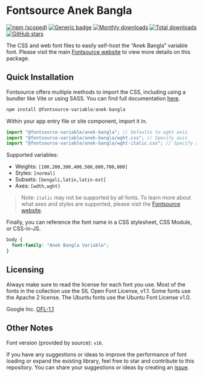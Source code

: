 # Fontsource Anek Bangla

[![npm (scoped)](https://img.shields.io/npm/v/@fontsource-variable/anek-bangla?color=brightgreen)](https://www.npmjs.com/package/@fontsource-variable/anek-bangla) [![Generic badge](https://img.shields.io/badge/fontsource-passing-brightgreen)](https://github.com/fontsource/fontsource) [![Monthly downloads](https://badgen.net/npm/dm/@fontsource-variable/anek-bangla)](https://github.com/fontsource/fontsource) [![Total downloads](https://badgen.net/npm/dt/@fontsource-variable/anek-bangla)](https://github.com/fontsource/fontsource) [![GitHub stars](https://img.shields.io/github/stars/fontsource/fontsource.svg?style=social&label=Star)](https://github.com/fontsource/fontsource/stargazers)

The CSS and web font files to easily self-host the “Anek Bangla” variable font. Please visit the main [Fontsource website](https://fontsource.org/fonts/anek-bangla) to view more details on this package.

## Quick Installation

Fontsource offers multiple methods to import the CSS, including using a bundler like Vite or using SASS. You can find full documentation [here](https://fontsource.org/docs/getting-started/introduction).

```javascript
npm install @fontsource-variable/anek-bangla
```

Within your app entry file or site component, import it in.

```javascript
import "@fontsource-variable/anek-bangla"; // Defaults to wght axis
import "@fontsource-variable/anek-bangla/wght.css"; // Specify axis
import "@fontsource-variable/anek-bangla/wght-italic.css"; // Specify axis and style
```

Supported variables:
- Weights: `[100,200,300,400,500,600,700,800]`
- Styles: `[normal]`
- Subsets: `[bengali,latin,latin-ext]`
- Axes: `[wdth,wght]`

> Note: `italic` may not be supported by all fonts. To learn more about what axes and styles are supported, please visit the [Fontsource website](https://fontsource.org/fonts/anek-bangla).

Finally, you can reference the font name in a CSS stylesheet, CSS Module, or CSS-in-JS.

```css
body {
  font-family: "Anek Bangla Variable";
}
```

## Licensing
Always make sure to read the license for each font you use. Most of the fonts in the collection use the SIL Open Font License, v1.1. Some fonts use the Apache 2 license. The Ubuntu fonts use the Ubuntu Font License v1.0.

Google Inc.
[OFL-1.1](http://scripts.sil.org/OFL)

## Other Notes
Font version (provided by source): `v16`.

If you have any suggestions or ideas to improve the performance of font loading or expand the existing library, feel free to star and contribute to this repository. You can share your suggestions or ideas by creating an [issue](https://github.com/fontsource/fontsource/issues).